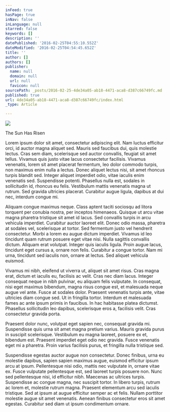 ```yaml
---
inFeed: true
hasPage: true
inNav: false
inLanguage: null
starred: false
keywords: []
description: ''
datePublished: '2016-02-25T04:55:10.552Z'
dateModified: '2016-02-25T04:54:45.652Z'
title: ''
author: []
authors: []
publisher:
  name: null
  domain: null
  url: null
  favicon: null
sourcePath: _posts/2016-02-25-4de34a05-ab18-4471-aca8-d387c66749fc.md
published: true
url: 4de34a05-ab18-4471-aca8-d387c66749fc/index.html
_type: Article

---
```

![](https://the-grid-user-content.s3-us-west-2.amazonaws.com/d73e2214-6d79-49f9-9ac0-24d898dc33ef.jpg)

The Sun Has Risen

Lorem ipsum dolor sit amet, consectetur adipiscing elit. Nam luctus efficitur orci, id auctor magna aliquet sed. Mauris sed faucibus dui, quis molestie lectus. Cras sem diam, scelerisque sed auctor convallis, feugiat sit amet tellus. Vivamus quis justo vitae lacus consectetur facilisis. Vivamus venenatis, lorem sit amet placerat fermentum, leo dolor commodo turpis, non maximus enim nulla a lectus. Donec aliquet lectus nisi, sit amet rhoncus turpis blandit sed. Integer aliquet imperdiet odio, vitae iaculis enim venenatis sed. Suspendisse potenti. Phasellus nulla est, sodales in sollicitudin id, rhoncus eu felis. Vestibulum mattis venenatis magna ut rutrum. Sed gravida ultricies placerat. Curabitur augue ligula, dapibus at dui nec, interdum congue mi.

Aliquam congue maximus neque. Class aptent taciti sociosqu ad litora torquent per conubia nostra, per inceptos himenaeos. Quisque ut arcu vitae magna pharetra tristique sit amet id lacus. Sed convallis turpis in arcu vehicula imperdiet. Curabitur auctor laoreet elit. Donec odio massa, pharetra at sodales vel, scelerisque at tortor. Sed fermentum justo vel hendrerit consectetur. Morbi a lorem eu augue dictum imperdiet. Vivamus id leo tincidunt quam rutrum posuere eget vitae nisi. Nulla sagittis convallis dictum. Aliquam erat volutpat. Integer quis iaculis ligula. Proin augue lacus, tincidunt eget cursus a, ornare non felis. Curabitur a congue tortor. Nam mi urna, tincidunt sed iaculis non, ornare at lectus. Sed aliquet vehicula euismod.

Vivamus mi nibh, eleifend ut viverra ut, aliquet sit amet risus. Cras magna erat, dictum et iaculis eu, facilisis ac velit. Cras nec diam lacus. Integer consequat neque in nibh pulvinar, eu aliquam felis vulputate. In consequat, nisi eget maximus bibendum, magna risus congue est, et malesuada neque augue vel ante. Fusce at sodales dolor. Praesent venenatis turpis ante, vitae ultricies diam congue sed. Ut in fringilla tortor. Interdum et malesuada fames ac ante ipsum primis in faucibus. In hac habitasse platea dictumst. Phasellus sollicitudin leo dapibus, scelerisque eros a, facilisis velit. Cras consectetur gravida porta.

Praesent dolor nunc, volutpat eget sapien nec, consequat gravida mi. Suspendisse quis urna sit amet magna pretium varius. Mauris gravida purus in suscipit scelerisque. Vestibulum eu magna laoreet, posuere ex et, bibendum est. Praesent imperdiet eget odio nec gravida. Fusce venenatis eget mi a pharetra. Proin varius facilisis purus, et fringilla nulla tristique sed.

Suspendisse egestas auctor augue non consectetur. Donec finibus, urna eu molestie dapibus, sapien sapien maximus augue, euismod efficitur ipsum arcu at ipsum. Pellentesque nisi odio, mattis nec vulputate in, ornare vitae ex. Fusce vulputate pellentesque est, sed laoreet turpis posuere non. Nunc sed pellentesque nisi, id efficitur nibh. Maecenas ac ultrices turpis. Suspendisse ac congue magna, nec suscipit tortor. In libero turpis, rutrum ac lorem et, molestie rutrum magna. Praesent elementum arcu sed iaculis tristique. Sed at ipsum at augue efficitur semper ac et felis. Nullam porttitor molestie augue sit amet venenatis. Aenean finibus consectetur eros sit amet egestas. Curabitur sed diam ut ipsum condimentum ornare.